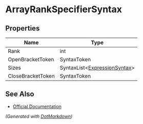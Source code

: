 # ArrayRankSpecifierSyntax

## Properties

| Name              | Type                                                 |
| ----------------- | ---------------------------------------------------- |
| Rank              | int                                                  |
| OpenBracketToken  | SyntaxToken                                          |
| Sizes             | SyntaxList\<[ExpressionSyntax](ExpressionSyntax.md)> |
| CloseBracketToken | SyntaxToken                                          |

## See Also

* [Official Documentation](https://docs.microsoft.com/en-us/dotnet/api/microsoft.codeanalysis.csharp.syntax.arrayrankspecifiersyntax)


*\(Generated with [DotMarkdown](http://github.com/JosefPihrt/DotMarkdown)\)*